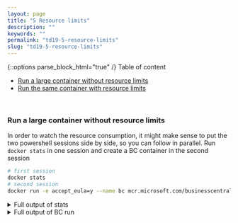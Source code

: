 ```yaml
---
layout: page
title: "5 Resource limits"
description: ""
keywords: ""
permalink: "td19-5-resource-limits"
slug: "td19-5-resource-limits"
---
```

{::options parse_block_html="true" /}
Table of content
- [Run a large container without resource limits](#run-a-large-container-without-resource-limits)
- [Run the same container with resource limits](#run-the-same-container-with-resource-limits)

&nbsp;<br />
### Run a large container without resource limits
In order to watch the resource consumption, it might make sense to put the two powershell sessions side by side, so you can follow in parallel. Run `docker stats` in one session and create a BC container in the second session
```bash
# first session
docker stats
# second session
docker run -e accept_eula=y --name bc mcr.microsoft.com/businesscentral/sandbox:ltsc2019
```

<details><summary markdown="span">Full output of stats</summary>
```bash
CONTAINER ID        NAME                CPU %               PRIV WORKING SET    NET I/O             BLOCK I/O
034dc559f78e        iis                 0.00%               51.26MiB            983B / 2.71kB       21.9MB / 21MB
fb6ded834a19        bc                  0.00%               1.859GiB            81.7kB / 14.2kB     562MB / 261MB
```
</details>
<details><summary markdown="span">Full output of BC run</summary>
```bash
PS C:\Users\AdminTechDays> docker run -e accept_eula=y --name bc mcr.microsoft.com/businesscentral/sandbox:ltsc2019
Initializing...
Starting Container
Hostname is fb6ded834a19
PublicDnsName is fb6ded834a19
Using NavUserPassword Authentication
Starting Local SQL Server
Starting Internet Information Server
Creating Self Signed Certificate
Self Signed Certificate Thumbprint 8DA55D41D691CFD07E8925CED93AD4E5E7252837
Modifying Service Tier Config File with Instance Specific Settings
Starting Service Tier
Registering event sources
Creating DotNetCore Web Server Instance
Enabling Financials User Experience
Creating http download site
Setting SA Password and enabling SA
Creating admin as SQL User and add to sysadmin
Creating SUPER user
Container IP Address: 172.27.9.176
Container Hostname  : fb6ded834a19
Container Dns Name  : fb6ded834a19
Web Client          : https://fb6ded834a19/BC/
Admin Username      : admin
Admin Password      : Nejy5113
Dev. Server         : https://fb6ded834a19
Dev. ServerInstance : BC

Files:
http://fb6ded834a19:8080/al-4.0.192371.vsix
http://fb6ded834a19:8080/certificate.cer

Initialization took 50 seconds
Ready for connections!
```
</details>
&nbsp;<br />
### Run the same container with resource limits
Note how long it took the container to start, which is shown in the logs at the very end, in my case 50 seconds. Now we will remove the BC container and create it again, but this time limit the CPU percentage to 3%. The host is rather big, but you should have seen the CPU usage go above 3% a couple of times, so this should have an impact
```bash
docker rm -f bc
docker run -e accept_eula=y --name bc --cpu-percent 3 mcr.microsoft.com/businesscentral/sandbox:ltsc2019
```

<details><summary markdown="span">Full output of BC run with resource limit</summary>
```bash
PS C:\Users\AdminTechDays> docker rm -f 8
8
PS C:\Users\AdminTechDays> docker run -e accept_eula=y --name bc --cpu-percent 3 mcr.microsoft.com/businesscentral/sandbox:ltsc2019
Initializing...
Starting Container
Hostname is ab4b2b4481ed
PublicDnsName is ab4b2b4481ed
Using NavUserPassword Authentication
Starting Local SQL Server
Starting Internet Information Server
Creating Self Signed Certificate
Self Signed Certificate Thumbprint A6A6AEC651BA126F1DEE1BB2D976D98E37138B6C
Modifying Service Tier Config File with Instance Specific Settings
Starting Service Tier
Registering event sources
Creating DotNetCore Web Server Instance
Enabling Financials User Experience
Creating http download site
Setting SA Password and enabling SA
Creating admin as SQL User and add to sysadmin
Creating SUPER user
Container IP Address: 172.27.15.154
Container Hostname  : ab4b2b4481ed
Container Dns Name  : ab4b2b4481ed
Web Client          : https://ab4b2b4481ed/BC/
Admin Username      : admin
Admin Password      : Heca3495
Dev. Server         : https://ab4b2b4481ed
Dev. ServerInstance : BC

Files:
http://ab4b2b4481ed:8080/al-4.0.192371.vsix
http://ab4b2b4481ed:8080/certificate.cer

Initialization took 92 seconds
Ready for connections!
```
</details>
&nbsp;<br />
You should have seen in the stats window that the CPU percentage has only small spikes above 3% and then immediately goes down again. It never should have reached 4% or more. As a result, the startup should take a lot longer, in my case 92 seconds, so we can see the resource limits working.

Make sure you remove the container in the end with `docker rm -f bc`

{::options parse_block_html="true" /}